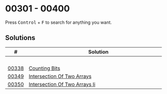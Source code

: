 # 00301 - 00400

Press <kbd>Control</kbd> + <kbd>F</kbd> to search for anything you want.

## Solutions
| # | Solution | Topic | Difficulty |
| --- | --- | --- | --- |
| | &emsp;&emsp;&emsp;&emsp;&emsp;&emsp;&emsp;&emsp;&emsp;&emsp;&emsp;&emsp;&emsp;&emsp;&emsp;&emsp;&emsp;&emsp;&emsp;&emsp;&emsp;&emsp;&emsp;&emsp;&emsp;&emsp;&emsp;&emsp; | &emsp;&emsp;&emsp;&emsp;&emsp;&emsp;&emsp;&emsp;&emsp;&emsp; | |  
| [00338](https://leetcode.com/problems/counting-bits/) | [Counting Bits](00338-counting-bits.cpp) | `Bit-Hacks` | Easy |  
| [00349](https://leetcode.com/problems/intersection-of-two-arrays/) | [Intersection Of Two Arrays](00349-intersection-of-two-arrays.cpp) | `Hashmap` | Easy |  
| [00350](https://leetcode.com/problems/intersection-of-two-arrays-ii/) | [Intersection Of Two Arrays Ii](00350-intersection-of-two-arrays-ii.cpp) | `Hashmap` | Easy |  
